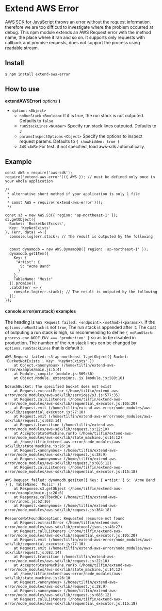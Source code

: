 # Extend AWS Error

[AWS SDK for JavaScript](https://github.com/aws/aws-sdk-js) throws an error without the request information,
therefore we are too difficutl to investigate where the problem occurred at debug.
This npm module extends an AWS Request error with the method name, the place where it ran and so on.
It supports only requests with callback and promise requests, does not support the process using readable stream.

## Install

```
$ npm install extend-aws-error
```

## How to use

**extendAWSError(** _options_ **)**

* `options` `<Object>`
  * `noRunStack` `<Boolean>` If it is true, the run stack is not outputed. Defaults to `false`
  * `runStackLines` `<Number>` Specify run stack lines outputed. Defaults to `3`
  * `paramsInspectOptions` `<Object>` Specify the options to inspect request params. Defaults to `{ showHidden: true }`
  * `AWS` `<AWS>` For test. if not specified, load aws-sdk automatically.

## Example

```
const AWS = require('aws-sdk');
require('extend-aws-error')({ AWS }); // must be defined only once in your whole application

/*
 * alternative short method if your application is only 1 file
 *
 * const AWS = require('extend-aws-error')();
 */

const s3 = new AWS.S3({ region: 'ap-northeast-1' });
s3.getObject({
  Bucket: 'BucketNotExists',
  Key: 'KeyNotExists'
}, (err, data) => {
  console.log(err.stack); // The result is outputed by the following
  

  const dynamodb = new AWS.DynamoDB({ region: 'ap-northeast-1' });
  dynamodb.getItem({
    Key: {
     "Artist": {
       S: "Acme Band"
      }
    }, 
    TableName: "Music"
  }).promise()
  .catch(err => {
    console.log(err.stack); // The result is outputed by the following
  });
});
```

#### console.error(err.stack) examples

The heading is `AWS Request failed: <endpoint>.<method>(<params>)`.
If the `options.noRunStack` is not `true`, The run stack is appended after it.
The cost of outputing a run stack is high, so recommending to define `{ noRunStack: process.env.NODE_ENV === 'production' }` so as to be disabled in production.
The number of the run stack lines can be changed by `options.runStackLines` that is default `3`.

```
AWS Request failed: s3-ap-northeast-1.getObject({ Bucket: 'BucketNotExists', Key: 'KeyNotExists' })
    at Object.<anonymous> (/home/tilfin/extend-aws-error/example/main.js:5:4)
    at Module._compile (module.js:569:30)
    at Object.Module._extensions..js (module.js:580:10)

NoSuchBucket: The specified bucket does not exist
    at Request.extractError (/home/tilfin/extend-aws-error/node_modules/aws-sdk/lib/services/s3.js:577:35)
    at Request.callListeners (/home/tilfin/extend-aws-error/node_modules/aws-sdk/lib/sequential_executor.js:105:20)
    at Request.emit (/home/tilfin/extend-aws-error/node_modules/aws-sdk/lib/sequential_executor.js:77:10)
    at Request.emit (/home/tilfin/extend-aws-error/node_modules/aws-sdk/lib/request.js:683:14)
    at Request.transition (/home/tilfin/extend-aws-error/node_modules/aws-sdk/lib/request.js:22:10)
    at AcceptorStateMachine.runTo (/home/tilfin/extend-aws-error/node_modules/aws-sdk/lib/state_machine.js:14:12)
    at /home/tilfin/extend-aws-error/node_modules/aws-sdk/lib/state_machine.js:26:10
    at Request.<anonymous> (/home/tilfin/extend-aws-error/node_modules/aws-sdk/lib/request.js:38:9)
    at Request.<anonymous> (/home/tilfin/extend-aws-error/node_modules/aws-sdk/lib/request.js:685:12)
    at Request.callListeners (/home/tilfin/extend-aws-error/node_modules/aws-sdk/lib/sequential_executor.js:115:18)
```

```
AWS Request failed: dynamodb.getItem({ Key: { Artist: { S: 'Acme Band' } }, TableName: 'Music' })
    at Response.s3.getObject (/home/tilfin/extend-aws-error/example/main.js:20:6)
    at Response.callbackEx (/home/tilfin/extend-aws-error/index.js:62:16)
    at Request.<anonymous> (/home/tilfin/extend-aws-error/node_modules/aws-sdk/lib/request.js:364:18)

ResourceNotFoundException: Requested resource not found
    at Request.extractError (/home/tilfin/extend-aws-error/node_modules/aws-sdk/lib/protocol/json.js:48:27)
    at Request.callListeners (/home/tilfin/extend-aws-error/node_modules/aws-sdk/lib/sequential_executor.js:105:20)
    at Request.emit (/home/tilfin/extend-aws-error/node_modules/aws-sdk/lib/sequential_executor.js:77:10)
    at Request.emit (/home/tilfin/extend-aws-error/node_modules/aws-sdk/lib/request.js:683:14)
    at Request.transition (/home/tilfin/extend-aws-error/node_modules/aws-sdk/lib/request.js:22:10)
    at AcceptorStateMachine.runTo (/home/tilfin/extend-aws-error/node_modules/aws-sdk/lib/state_machine.js:14:12)
    at /home/tilfin/extend-aws-error/node_modules/aws-sdk/lib/state_machine.js:26:10
    at Request.<anonymous> (/home/tilfin/extend-aws-error/node_modules/aws-sdk/lib/request.js:38:9)
    at Request.<anonymous> (/home/tilfin/extend-aws-error/node_modules/aws-sdk/lib/request.js:685:12)
    at Request.callListeners (/home/tilfin/extend-aws-error/node_modules/aws-sdk/lib/sequential_executor.js:115:18)
```
